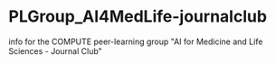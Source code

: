 # PLGroup_AI4MedLife-journalclub
info for the COMPUTE peer-learning group "AI for Medicine and Life Sciences - Journal Club"
